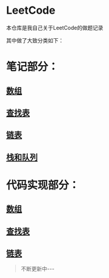 # LeetCode
本仓库是我自己关于LeetCode的做题记录

其中做了大致分类如下：

# 笔记部分：
## [数组](https://github.com/IvanLu1024/LeetCode/blob/master/notes/array.md)
## [查找表](https://github.com/IvanLu1024/LeetCode/blob/master/notes/findTable.md)
## [链表](https://github.com/IvanLu1024/LeetCode/blob/master/notes/array.md)
## [栈和队列](https://github.com/IvanLu1024/LeetCode/blob/master/notes/array.md)

# 代码实现部分：
## [数组](https://github.com/IvanLu1024/LeetCode/tree/master/src/array)
## [查找表](https://github.com/IvanLu1024/LeetCode/tree/master/src/find)
## [链表](https://github.com/IvanLu1024/LeetCode/tree/master/src/linkedList)
>不断更新中---
